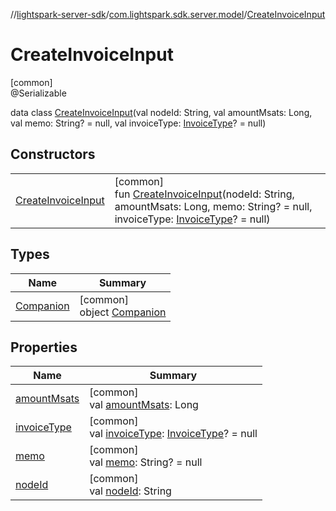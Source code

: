 //[lightspark-server-sdk](../../../index.md)/[com.lightspark.sdk.server.model](../index.md)/[CreateInvoiceInput](index.md)

# CreateInvoiceInput

[common]\
@Serializable

data class [CreateInvoiceInput](index.md)(val nodeId: String, val amountMsats: Long, val memo: String? = null, val invoiceType: [InvoiceType](../-invoice-type/index.md)? = null)

## Constructors

| | |
|---|---|
| [CreateInvoiceInput](-create-invoice-input.md) | [common]<br>fun [CreateInvoiceInput](-create-invoice-input.md)(nodeId: String, amountMsats: Long, memo: String? = null, invoiceType: [InvoiceType](../-invoice-type/index.md)? = null) |

## Types

| Name | Summary |
|---|---|
| [Companion](-companion/index.md) | [common]<br>object [Companion](-companion/index.md) |

## Properties

| Name | Summary |
|---|---|
| [amountMsats](amount-msats.md) | [common]<br>val [amountMsats](amount-msats.md): Long |
| [invoiceType](invoice-type.md) | [common]<br>val [invoiceType](invoice-type.md): [InvoiceType](../-invoice-type/index.md)? = null |
| [memo](memo.md) | [common]<br>val [memo](memo.md): String? = null |
| [nodeId](node-id.md) | [common]<br>val [nodeId](node-id.md): String |
